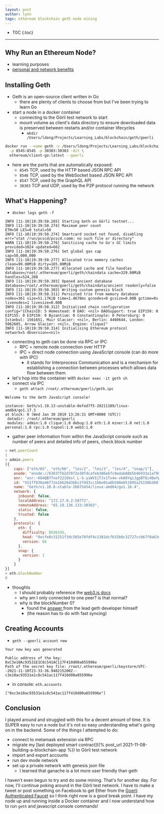 ```yaml
---
layout: post
author: lynn
tags: ethereum blockchain geth node mining
---
```


* T0C
{:toc}

---
<!--
<a href="" target="_blank"></a>

&nbsp;

<figure><center><img src="/assets/images/" style="width:100%">
<figcaption></figcaption></center></figure><br>
-->

## Why Run an Ethereum Node?

- learning purposes
- <a href="https://ethereum.org/en/developers/docs/nodes-and-clients/#why-should-i-run-an-ethereum-node" target="_blank">personal and network benefits</a>

## Installing Geth

- Geth is an open-source client written in Go
  - there are plenty of clients to choose from but I've been trying to learn Go
- start a node in a docker container
  - connecting to the Görli test network to start
  - mount volume as client's data directory to ensure downloaded data is preserved between restarts and/or container lifecycles
    - `mkdir /Users/ldong/Projects/Learning_Labs/blockchain/geth/goerli`

```bash
docker run --name geth -v /Users/ldong/Projects/Learning_Labs/blockchain/geth/goerli:/root/.ethereum/geth/goerli \
  -p 8545:8545 -p 30303:30303 -dit \
  ethereum/client-go:latest --goerli
```

- here are the ports that are automatically exposed:
  - `8545` TCP, used by the HTTP based JSON RPC API
  - `8546` TCP, used by the WebSocket based JSON RPC API
  - `8547` TCP, used by the GraphQL API
  - `30303` TCP and UDP, used by the P2P protocol running the network

## What's Happening?

- `docker logs geth -f`

```
INFO [11-10|19:39:50.265] Starting Geth on Görli testnet...
INFO [11-10|19:39:50.274] Maximum peer count                       ETH=50 LES=0 total=50
INFO [11-10|19:39:50.274] Smartcard socket not found, disabling    err="stat /run/pcscd/pcscd.comm: no such file or directory"
WARN [11-10|19:39:50.276] Sanitizing cache to Go's GC limits       provided=1024 updated=662
INFO [11-10|19:39:50.276] Set global gas cap                       cap=50,000,000
INFO [11-10|19:39:50.277] Allocated trie memory caches             clean=99.00MiB dirty=165.00MiB
INFO [11-10|19:39:50.277] Allocated cache and file handles         database=/root/.ethereum/goerli/geth/chaindata cache=329.00MiB handles=524,288
INFO [11-10|19:39:50.303] Opened ancient database                  database=/root/.ethereum/goerli/geth/chaindata/ancient readonly=false
INFO [11-10|19:39:50.303] Writing custom genesis block
INFO [11-10|19:39:50.311] Persisted trie from memory database      nodes=361 size=51.17KiB time=1.4678ms gcnodes=0 gcsize=0.00B gctime=0s livenodes=1 livesize=0.00B
INFO [11-10|19:39:50.312] Initialised chain configuration          config="{ChainID: 5 Homestead: 0 DAO: <nil> DAOSupport: true EIP150: 0 EIP155: 0 EIP158: 0 Byzantium: 0 Constantinople: 0 Petersburg: 0 Istanbul: 1561651, Muir Glacier: <nil>, Berlin: 4460644, London: 5062605, Arrow Glacier: <nil>, Engine: clique}"
INFO [11-10|19:39:50.314] Initialising Ethereum protocol           network=5 dbversion=<nil>
```

- connecting to geth can be done via RPC or IPC
  - RPC = remote node connection over HTTP
  - IPC = direct node connection using JavaScript console (can do more with IPC)
    - it stands for Interprocess Communication and is a mechanism for establishing a connection between processes which allows data flow between them
- let's hop into the container with `docker exec -it geth sh`
- connect via IPC
  - `geth attach /root/.ethereum/goerli/geth.ipc`

```
Welcome to the Geth JavaScript console!

instance: Geth/v1.10.13-unstable-0efed7f5-20211109/linux-amd64/go1.17.3
at block: 0 (Wed Jan 30 2019 13:26:31 GMT+0000 (UTC))
 datadir: /root/.ethereum/goerli
 modules: admin:1.0 clique:1.0 debug:1.0 eth:1.0 miner:1.0 net:1.0 personal:1.0 rpc:1.0 txpool:1.0 web3:1.0
```

- gather peer information from within the JavaScript console such as number of peers and detailed info of peers, check block number

```javascript
> net.peerCount
1
> admin.peers
[{
    caps: ["eth/65", "eth/66", "les/2", "les/3", "les/4", "snap/1"],
    enode: "enode://63037fb2d7072e30fdcafeb386e6fc9edab80b5b4b933a1a799d28343cde857de2b3ca1c33266f50740ce1cecdd99aefe49c469cc1186a349eb8cd4f19b4dc33@65.19.136.133:30303",
    enr: "enr:-KO4QB77nof221Oksl_L-S-yiWVIjTJx1Tx4o-vkA8YqiJgpBTQi4DwYpUJQoZzxzJQTt9f06_ZSwF5ugPmOo-odV2QFg2V0aMfGhLjGKZ2AgmlkgnY0gmlwhEETiIWDbGVzwQGJc2VjcDI1NmsxoQNjA3-y1wcuMP3K_rOG5vye2rgLW0uTOhp5nSg0PN6FfYRzbmFwwIN0Y3CCdl-DdWRwgnZf",
    id: "551ff030a46f72e1bb26d3bbc2f0d3cc1b6e01a6b588e651095a25150b360fd8",
    name: "Geth/v1.10.8-stable-26675454/linux-amd64/go1.16.4",
    network: {
      inbound: false,
      localAddress: "172.17.0.2:58772",
      remoteAddress: "65.19.136.133:30303",
      static: false,
      trusted: false
    },
    protocols: {
      eth: {
        difficulty: 8536335,
        head: "0xcfe8c31251f3dc585e78fdf4c1381dcfb31b0c32727ccb67f0a63db3e25f90a6",
        version: 66
      },
      snap: {
        version: 1
      }
    }
}]
> eth.blockNumber
0
```


- thoughts
  - I should probably reference the <a href="https://web3js.readthedocs.io/en/v1.2.11/index.html" target="_blank">web3.js docs</a>
  - why am I only connected to one peer? is that normal?
  - why is the blockNumber 0?
    - found the <a href="https://github.com/ethereum/go-ethereum/issues/16411#issuecomment-377176640" target="_blank">answer </a>from the lead geth developer himself
    - (the reason has to do with fast syncing)

## Creating Accounts

- `geth --goerli account new`

```
Your new key was generated

Public address of the key:   0xC3e10Ac93531E1C8c541AC117F410d00a855996e
Path of the secret key file: /root/.ethereum/goerli/keystore/UTC--2021-11-10T23-33-36.940215200Z--c3e10ac93531e1c8c541ac117f410d00a855996e
```

- in console: `eth.accounts`

```
["0xc3e10ac93531e1c8c541ac117f410d00a855996e"]
```

## Conclusion

I played around and struggled with this for a decent amount of time. It is SUPER easy to run a node but it's not so easy understanding what's going on in the backend. Some of the things I attempted to do:

- connect to metamask extension via RPC
- migrate my [last deployed smart contract]({% post_url 2021-11-08-building-a-blockchain-app %}) to Görli test network
- import and export accounts
- run dev mode network
- set up a private network with genesis json file
  - I learned that ganache is a lot more user friendly than geth

I haven't even begun to try and do some mining. That's for another day. For now, I'll continue poking around in the Görli test network. I have to make a tweet or post something on Facebook to get Ether from the <a href="https://faucet.goerli.mudit.blog/" target="_blank">Goerli Authenticated Faucet</a> so I think right now is a good break point. I have my node up and running inside a Docker container and I now understand how to run `geth` and javascript console commands!
